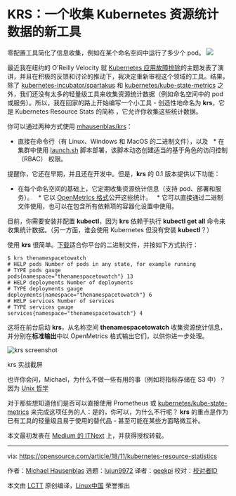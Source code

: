 KRS：一个收集 Kubernetes 资源统计数据的新工具
======
零配置工具简化了信息收集，例如在某个命名空间中运行了多少个 pod。
![](https://opensource.com/sites/default/files/styles/image-full-size/public/lead-images/tools_hardware_purple.png?itok=3NdVoYhl)

最近我在纽约的 O'Reilly Velocity 就 [Kubernetes 应用故障排除][1]的主题发表了演讲，并且在积极的反馈和讨论的推动下，我决定重新审视这个领域的工具。结果，除了 [kubernetes-incubator/spartakus][2] 和 [kubernetes/kube-state-metrics][3] 之外，我们还没有太多的轻量级工具来收集资源统计数据（例如命名空间中的 pod 或服务）。所以，我在回家的路上开始编写一个小工具 - 创造性地命名为 **krs**，它是 Kubernetes Resource Stats 的简称 ，它允许你收集这些统计数据。

你可以通过两种方式使用 [mhausenblas/krs][5]：

  * 直接在命令行（有 Linux、Windows 和 MacOS 的二进制文件），以及
  * 在集群中使用 [launch.sh][4] 脚本部署，该脚本动态创建适当的基于角色的访问控制 （RBAC） 权限。


提醒你，它还在早期，并且还在开发中。但是，**krs** 的 0.1 版本提供以下功能：

  * 在每个命名空间的基础上，它定期收集资源统计信息（支持 pod、部署和服务）。
  * 它以 [OpenMetrics 格式][6]公开这些统计。
  * 它可以直接通过二进制文件使用，也可以在包含所有依赖项的容器化设置中使用。



目前，你需要安装并配置 **kubectl**，因为 **krs** 依赖于执行 **kubectl get all** 命令来收集统计数据。（另一方面，谁会使用 Kubernetes 但没有安装 **kubectl**？）

使用 **krs** 很简单。[下载][7]适合你平台的二进制文件，并按如下方式执行：

```
$ krs thenamespacetowatch
# HELP pods Number of pods in any state, for example running
# TYPE pods gauge
pods{namespace="thenamespacetowatch"} 13
# HELP deployments Number of deployments
# TYPE deployments gauge
deployments{namespace="thenamespacetowatch"} 6
# HELP services Number of services
# TYPE services gauge
services{namespace="thenamespacetowatch"} 4
```

这将在前台启动 **krs**，从名称空间 **thenamespacetowatch** 收集资源统计信息，并分别在**标准输出**中以 OpenMetrics 格式输出它们，以供你进一步处理。

![krs screenshot][9]

krs 实战截屏

也许你会问，Michael，为什么不做一些有用的事（例如将指标存储在 S3 中）？因为 [Unix 哲学][10]

对于那些想知道他们是否可以直接使用 Prometheus 或 [kubernetes/kube-state-metrics][3] 来完成这项任务的人：是的，你可以，为什么不行呢？ **krs** 的重点是作为已有工具的轻量级且易于使用的替代品 - 甚至可能在某些方面略微互补。

本文最初发表在 [Medium 的 ITNext][11] 上，并获得授权转载。

--------------------------------------------------------------------------------

via: https://opensource.com/article/18/11/kubernetes-resource-statistics

作者：[Michael Hausenblas][a]
选题：[lujun9972][b]
译者：[geekpi](https://github.com/geekpi)
校对：[校对者ID](https://github.com/校对者ID)

本文由 [LCTT](https://github.com/LCTT/TranslateProject) 原创编译，[Linux中国](https://linux.cn/) 荣誉推出

[a]: https://opensource.com/users/mhausenblas
[b]: https://github.com/lujun9972
[1]: http://troubleshooting.kubernetes.sh/
[2]: https://github.com/kubernetes-incubator/spartakus
[3]: https://github.com/kubernetes/kube-state-metrics
[4]: https://github.com/mhausenblas/krs/blob/master/launch.sh
[5]: https://github.com/mhausenblas/krs
[6]: https://openmetrics.io/
[7]: https://github.com/mhausenblas/krs/releases
[8]: /file/412706
[9]: https://opensource.com/sites/default/files/uploads/krs_screenshot.png (krs screenshot)
[10]: http://harmful.cat-v.org/cat-v/
[11]: https://itnext.io/kubernetes-resource-statistics-e8247f92b45c
